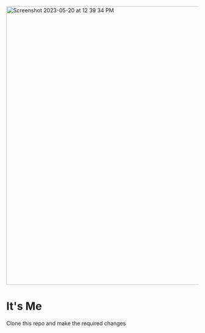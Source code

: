 <img width="728" alt="Screenshot 2023-05-20 at 12 39 34 PM" src="https://github.com/GeekyPS/Coding-Week-23-App-D-Task/assets/97830682/4cdc299d-6c0e-4dea-b832-31e0aee36d80">

# It's Me


Clone this repo and make the required changes
